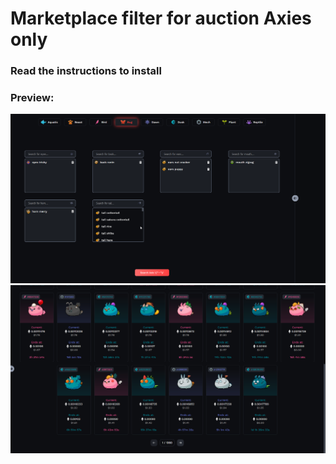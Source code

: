 # Marketplace filter for auction Axies only
### Read the instructions to install
### Preview:
![Preview](market-filter01.png)
![Preview](market-filter02.png)
